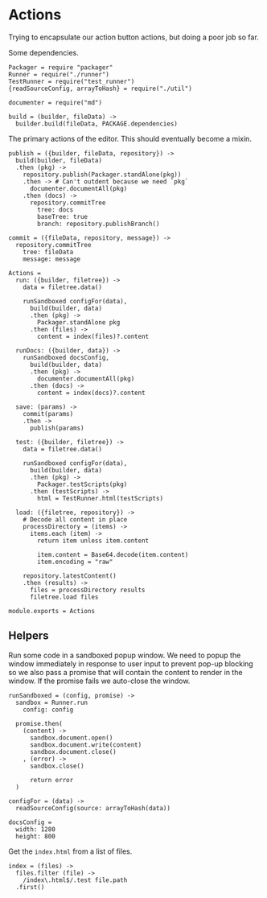 Actions
=======

Trying to encapsulate our action button actions, but doing a poor job so far.

Some dependencies.

    Packager = require "packager"
    Runner = require("./runner")
    TestRunner = require("test_runner")
    {readSourceConfig, arrayToHash} = require("./util")

    documenter = require("md")

    build = (builder, fileData) ->
      builder.build(fileData, PACKAGE.dependencies)

The primary actions of the editor. This should eventually become a mixin.

    publish = ({builder, fileData, repository}) ->
      build(builder, fileData)
      .then (pkg) ->
        repository.publish(Packager.standAlone(pkg))
        .then -> # Can't outdent because we need `pkg`
          documenter.documentAll(pkg)
        .then (docs) ->
          repository.commitTree
            tree: docs
            baseTree: true
            branch: repository.publishBranch()

    commit = ({fileData, repository, message}) ->
      repository.commitTree
        tree: fileData
        message: message

    Actions =
      run: ({builder, filetree}) ->
        data = filetree.data()

        runSandboxed configFor(data),
          build(builder, data)
          .then (pkg) ->
            Packager.standAlone pkg
          .then (files) ->
            content = index(files)?.content

      runDocs: ({builder, data}) ->
        runSandboxed docsConfig, 
          build(builder, data)
          .then (pkg) ->
            documenter.documentAll(pkg)
          .then (docs) ->
            content = index(docs)?.content

      save: (params) ->
        commit(params)
        .then ->
          publish(params)

      test: ({builder, filetree}) ->
        data = filetree.data()

        runSandboxed configFor(data),
          build(builder, data)
          .then (pkg) ->
            Packager.testScripts(pkg)
          .then (testScripts) ->
            html = TestRunner.html(testScripts)

      load: ({filetree, repository}) ->
        # Decode all content in place
        processDirectory = (items) ->
          items.each (item) ->
            return item unless item.content

            item.content = Base64.decode(item.content)
            item.encoding = "raw"

        repository.latestContent()
        .then (results) ->
          files = processDirectory results
          filetree.load files

    module.exports = Actions

Helpers
-------

Run some code in a sandboxed popup window. We need to popup the window immediately
in response to user input to prevent pop-up blocking so we also pass a promise
that will contain the content to render in the window. If the promise fails we
auto-close the window.

    runSandboxed = (config, promise) ->
      sandbox = Runner.run
        config: config
        
      promise.then(
        (content) ->
          sandbox.document.open()
          sandbox.document.write(content)
          sandbox.document.close()
        , (error) ->
          sandbox.close()
          
          return error
      )
      
    configFor = (data) ->
      readSourceConfig(source: arrayToHash(data))
      
    docsConfig =
      width: 1280
      height: 800

Get the `index.html` from a list of files.

    index = (files) ->
      files.filter (file) ->
        /index\.html$/.test file.path
      .first()
